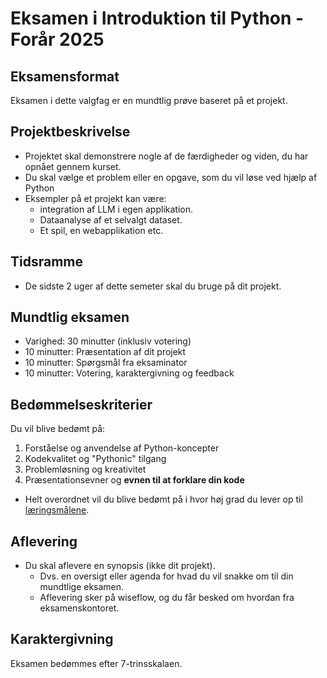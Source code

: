 # Eksamen i Introduktion til Python - Forår 2025

## Eksamensformat
Eksamen i dette valgfag er en mundtlig prøve baseret på et projekt.

## Projektbeskrivelse
- Projektet skal demonstrere nogle af de færdigheder og viden, du har opnået gennem kurset.
- Du skal vælge et problem eller en opgave, som du vil løse ved hjælp af Python
- Eksempler på et projekt kan være:
    * integration af LLM i egen applikation.
    * Dataanalyse af et selvalgt dataset.
    * Et spil, en webapplikation etc. 

## Tidsramme
- De sidste 2 uger af dette semeter skal du bruge på dit projekt.

## Mundtlig eksamen
- Varighed: 30 minutter (inklusiv votering)
- 10 minutter: Præsentation af dit projekt
- 10 minutter: Spørgsmål fra eksaminator 
- 10 minutter: Votering, karaktergivning og feedback

## Bedømmelseskriterier
Du vil blive bedømt på:
1. Forståelse og anvendelse af Python-koncepter
2. Kodekvalitet og "Pythonic" tilgang
3. Problemløsning og kreativitet
4. Præsentationsevner og **evnen til at forklare din kode**

* Helt overordnet vil du blive bedømt på i hvor høj grad du lever op til [læringsmålene](about_this_elective.md#læringsmål).

## Aflevering
- Du skal aflevere en synopsis (ikke dit projekt). 
    - Dvs. en oversigt eller agenda for hvad du vil snakke om til din mundtlige eksamen. 
    - Aflevering sker på wiseflow, og du får besked om hvordan fra eksamenskontoret.

## Karaktergivning
Eksamen bedømmes efter 7-trinsskalaen.
